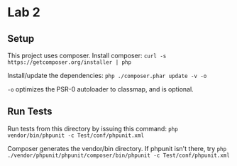 Lab 2
=====

Setup
-----

This project uses composer. Install composer: `curl -s https://getcomposer.org/installer | php`

Install/update the dependencies: `php ./composer.phar update -v -o`

`-o` optimizes the PSR-0 autoloader to classmap, and is optional.

Run Tests
---------

Run tests from this directory by issuing this command: `php vendor/bin/phpunit -c Test/conf/phpunit.xml`

Composer generates the vendor/bin directory. If phpunit isn't there, try `php ./vendor/phpunit/phpunit/composer/bin/phpunit -c Test/conf/phpunit.xml`
